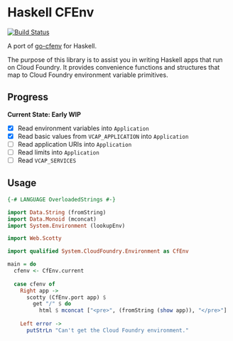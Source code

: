 # Haskell CFEnv

[![Build Status](https://travis-ci.org/tomphp/haskell-cfenv.svg?branch=master)](https://travis-ci.org/tomphp/haskell-cfenv)

A port of [go-cfenv](https://github.com/cloudfoundry-community/go-cfenv) for
Haskell.

The purpose of this library is to assist you in writing Haskell apps that run
on Cloud Foundry. It provides convenience functions and structures that map to
Cloud Foundry environment variable primitives.

## Progress

**Current State: Early WIP**

- [x] Read environment variables into `Application`
- [x] Read basic values from `VCAP_APPLICATION` into `Application`
- [ ] Read application URIs into `Application`
- [ ] Read limits into `Application`
- [ ] Read `VCAP_SERVICES`

## Usage

```haskell
{-# LANGUAGE OverloadedStrings #-}

import Data.String (fromString)
import Data.Monoid (mconcat)
import System.Environment (lookupEnv)

import Web.Scotty

import qualified System.CloudFoundry.Environment as CfEnv

main = do
  cfenv <- CfEnv.current
  
  case cfenv of
    Right app ->
      scotty (CfEnv.port app) $
        get "/" $ do
          html $ mconcat ["<pre>", (fromString (show app)), "</pre>"]
          
    Left error ->
      putStrLn "Can't get the Cloud Foundry environment."
      
  
```
